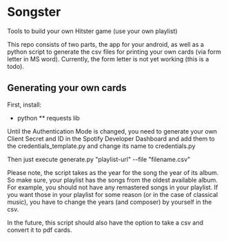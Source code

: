 # Songster
Tools to build your own Hitster game (use your own playlist)

This repo consists of two parts, the app for your android, as well as a python script to generate the csv files for printing your own cards (via form letter in MS word).
Currently, the form letter is not yet working (this is a todo).

## Generating your own cards
First, install:
* python
** requests lib

Until the Authentication Mode is changed, you need to generate your own Client Secret and ID in the Spotify Developer Dashboard and add them to the credentials_template.py and change its name to credentials.py

Then just execute generate.py "playlist-url" --file "filename.csv"

Please note, the script takes as the year for the song the year of its album. So make sure, your playlist has the songs from the oldest available album. For example, you should not have any remastered songs in your playlist. If you want those in your playlist for some reason (or in the case of classical music), you have to change the years (and composer) by yourself in the csv.

In the future, this script should also have the option to take a csv and convert it to pdf cards. 